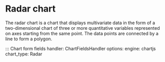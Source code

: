 # Radar chart

The radar chart is a chart that displays multivariate data in the form of a two-dimensional chart of three or more quantitative variables represented on axes starting from the same point. The data points are connected by a line to form a polygon.

::: Chart form fields
    handler: ChartFieldsHandler
    options:
      engine: chartjs
      chart_type: Radar
